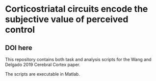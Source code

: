 # Corticostriatal circuits encode the subjective value of perceived control
## DOI here

This repository contains both task and analysis scripts for the Wang and Delgado 2019 Cerebral Cortex paper. 

The scripts are executable in Matlab. 
